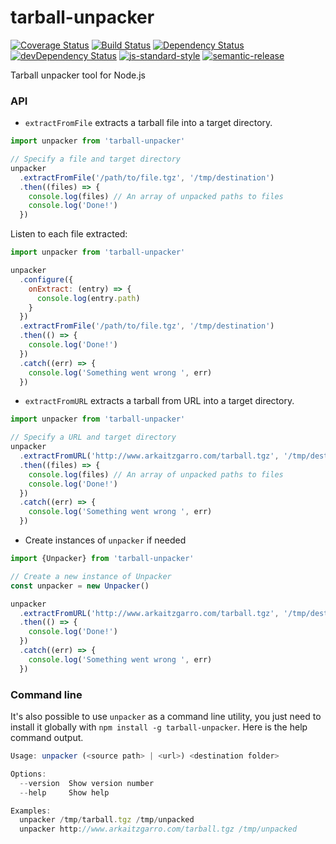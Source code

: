 # tarball-unpacker

[![Coverage Status](https://coveralls.io/repos/arkaitzgarro/tarball-unpacker/badge.svg?branch=master&service=github)](https://coveralls.io/github/arkaitzgarro/tarball-unpacker?branch=master)
[![Build Status](https://travis-ci.org/arkaitzgarro/tarball-unpacker.svg?branch=master)](https://travis-ci.org/arkaitzgarro/tarball-unpacker)
[![Dependency Status](https://david-dm.org/arkaitzgarro/tarball-unpacker.svg)](https://david-dm.org/arkaitzgarro/tarball-unpacker)
[![devDependency Status](https://david-dm.org/arkaitzgarro/tarball-unpacker/dev-status.svg)](https://david-dm.org/arkaitzgarro/tarball-unpacker#info=devDependencies)
[![js-standard-style](https://img.shields.io/badge/code%20style-standard-brightgreen.svg)](http://standardjs.com/)
[![semantic-release](https://img.shields.io/badge/%20%20%F0%9F%93%A6%F0%9F%9A%80-semantic--release-e10079.svg)](https://github.com/semantic-release/semantic-release)

Tarball unpacker tool for Node.js

### API

* `extractFromFile` extracts a tarball file into a target directory.

```javascript
import unpacker from 'tarball-unpacker'

// Specify a file and target directory
unpacker
  .extractFromFile('/path/to/file.tgz', '/tmp/destination')
  .then((files) => {
    console.log(files) // An array of unpacked paths to files
    console.log('Done!')
  })
```

Listen to each file extracted:

```javascript
import unpacker from 'tarball-unpacker'

unpacker
  .configure({
    onExtract: (entry) => {
      console.log(entry.path)
    }
  })
  .extractFromFile('/path/to/file.tgz', '/tmp/destination')
  .then(() => {
    console.log('Done!')
  })
  .catch((err) => {
    console.log('Something went wrong ', err)
  })
```

* `extractFromURL` extracts a tarball from URL into a target directory.

```javascript
import unpacker from 'tarball-unpacker'

// Specify a URL and target directory
unpacker
  .extractFromURL('http://www.arkaitzgarro.com/tarball.tgz', '/tmp/destination')
  .then((files) => {
    console.log(files) // An array of unpacked paths to files
    console.log('Done!')
  })
  .catch((err) => {
    console.log('Something went wrong ', err)
  })
```

* Create instances of `unpacker` if needed

```javascript
import {Unpacker} from 'tarball-unpacker'

// Create a new instance of Unpacker
const unpacker = new Unpacker()

unpacker
  .extractFromURL('http://www.arkaitzgarro.com/tarball.tgz', '/tmp/destination')
  .then(() => {
    console.log('Done!')
  })
  .catch((err) => {
    console.log('Something went wrong ', err)
  })
```

### Command line

It's also possible to use `unpacker` as a command line utility, you just need to
install it globally with `npm install -g tarball-unpacker`. Here is the help command
output.

```javascript
Usage: unpacker (<source path> | <url>) <destination folder>

Options:
  --version  Show version number                                       [boolean]
  --help     Show help                                                 [boolean]

Examples:
  unpacker /tmp/tarball.tgz /tmp/unpacked
  unpacker http://www.arkaitzgarro.com/tarball.tgz /tmp/unpacked
```
